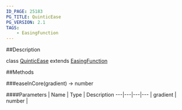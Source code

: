 ```yaml
---
ID_PAGE: 25183
PG_TITLE: QuinticEase
PG_VERSION: 2.1
TAGS:
    - EasingFunction
---
```

##Description

class [QuinticEase](/classes/2.2/QuinticEase) extends [EasingFunction](/classes/2.2/EasingFunction)



##Methods

###easeInCore(gradient) &rarr; number



####Parameters
 | Name | Type | Description
---|---|---|---
 | gradient | number |  

